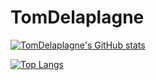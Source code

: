 # TomDelaplagne

<p align="center">
  
[![TomDelaplagne's GitHub stats](https://github-readme-stats.vercel.app/api?username=TomDelaplagne)](https://github.com/TomDelaplagne/github-readme-stats)


[![Top Langs](https://github-readme-stats.vercel.app/api/top-langs/?username=TomDelaplagne&layout=compact)](https://github.com/TomDelaplagne/github-readme-stats)

</p>
